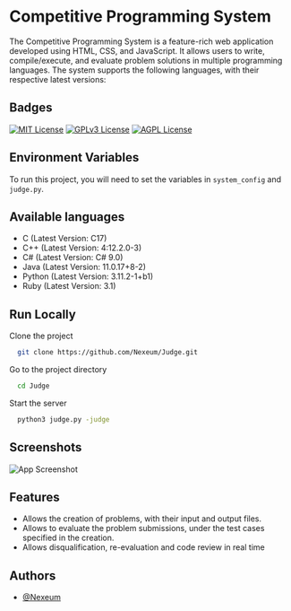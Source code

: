 # Competitive Programming System

The Competitive Programming System is a feature-rich web application developed using HTML, CSS, and JavaScript. It allows users to write, compile/execute, and evaluate problem solutions in multiple programming languages. The system supports the following languages, with their respective latest versions:

## Badges

[![MIT License](https://img.shields.io/badge/License-MIT-green.svg)](https://choosealicense.com/licenses/mit/)
[![GPLv3 License](https://img.shields.io/badge/License-GPL%20v3-yellow.svg)](https://opensource.org/licenses/)
[![AGPL License](https://img.shields.io/badge/license-AGPL-blue.svg)](http://www.gnu.org/licenses/agpl-3.0)


## Environment Variables

To run this project, you will need to set the variables in `system_config` and `judge.py`.


## Available languages

- C (Latest Version: C17)
- C++ (Latest Version: 4:12.2.0-3)
- C# (Latest Version: C# 9.0)
- Java (Latest Version: 11.0.17+8-2)
- Python (Latest Version: 3.11.2-1+b1)
- Ruby (Latest Version: 3.1)

## Run Locally

Clone the project

```bash
  git clone https://github.com/Nexeum/Judge.git
```

Go to the project directory

```bash
  cd Judge
```

Start the server

```bash
  python3 judge.py -judge
```


## Screenshots

![App Screenshot](https://iq.opengenus.org/content/images/2021/04/Coding-Judge-1.jpg)

## Features

- Allows the creation of problems, with their input and output files. 
- Allows to evaluate the problem submissions, under the test cases specified in the creation.
- Allows disqualification, re-evaluation and code review in real time


## Authors

- [@Nexeum](https://www.github.com/nexeum)

